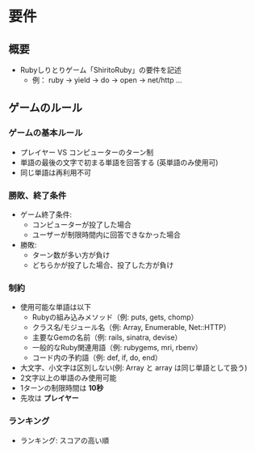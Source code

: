 # 要件

## 概要

- Rubyしりとりゲーム「ShiritoRuby」の要件を記述
  - 例： ruby -> yield -> do -> open -> net/http ...


## ゲームのルール

### ゲームの基本ルール

- プレイヤー VS コンピューターのターン制
- 単語の最後の文字で初まる単語を回答する (英単語のみ使用可)
- 同じ単語は再利用不可

### 勝敗、終了条件

- ゲーム終了条件:
  - コンピューターが投了した場合
  - ユーザーが制限時間内に回答できなかった場合
- 勝敗:
  - ターン数が多い方が負け
  - どちらかが投了した場合、投了した方が負け

### 制約

- 使用可能な単語は以下
    - Rubyの組み込みメソッド（例: puts, gets, chomp）
    - クラス名/モジュール名（例: Array, Enumerable, Net::HTTP）
    - 主要なGemの名前（例: rails, sinatra, devise）
    - 一般的なRuby関連用語（例: rubygems, mri, rbenv）
    - コード内の予約語（例: def, if, do, end）
- 大文字、小文字は区別しない(例: Array と array は同じ単語として扱う)
- 2文字以上の単語のみ使用可能
- 1ターンの制限時間は **10秒**
- 先攻は **プレイヤー**

### ランキング

- ランキング: スコアの高い順
